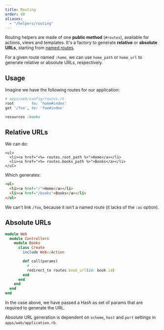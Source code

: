 ```yaml
---
title: Routing
order: 40
aliases:
  - "/helpers/routing"
---
```


Routing helpers are made of one **public method** (`#routes`), available for actions, views and templates.
It's a factory to generate **relative** or **absolute URLs**, starting from [named routes](/routing/basic-usage).

<p class="convention">
  For a given route named <code>:home</code>, we can use <code>home_path</code> or <code>home_url</code> to generate relative or absolute URLs, respectively.
</p>

## Usage

Imagine we have the following routes for our application:

```ruby
# apps/web/config/routes.rb
root        to: 'home#index'
get '/foo', to: 'foo#index'

resources :books
```

## Relative URLs

We can do:

```erb
<ul>
  <li><a href="<%= routes.root_path %>">Home</a></li>
  <li><a href="<%= routes.books_path %>">Books</a></li>
</ul>
```

Which generates:

```html
<ul>
  <li><a href="/">Home</a></li>
  <li><a href="/books">Books</a></li>
</ul>
```

We can't link `/foo`, because it isn't a named route (it lacks of the `:as` option).

## Absolute URLs

```ruby
module Web
  module Controllers
    module Books
      class Create
        include Web::Action

        def call(params)
          # ...
          redirect_to routes.book_url(id: book.id)
        end
      end
    end
  end
end
```

In the case above, we have passed a Hash as set of params that are required to generate the URL.

<p class="convention">
  Absolute URL generation is dependent on <code>scheme</code>, <code>host</code> and <code>port</code> settings in <code>apps/web/application.rb</code>.
</p>
